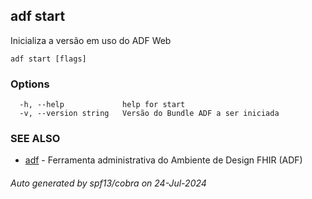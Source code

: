 ## adf start

Inicializa a versão em uso do ADF Web

```
adf start [flags]
```

### Options

```
  -h, --help             help for start
  -v, --version string   Versão do Bundle ADF a ser iniciada
```

### SEE ALSO

* [adf](adf.md)	 - Ferramenta administrativa do Ambiente de Design FHIR (ADF)

###### Auto generated by spf13/cobra on 24-Jul-2024
